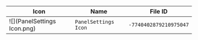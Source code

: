 | Icon | Name | File ID |
| ---  | ---  | ---     |
| ![](PanelSettings Icon.png) | `PanelSettings Icon` | `-7740402879210975047` |
